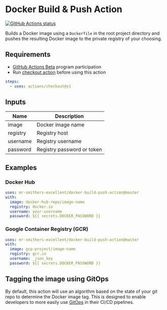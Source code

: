 # Docker Build & Push Action
<p><a href="https://github.com/mr-smithers-excellent/docker-build-push"><img alt="GitHub Actions status" src="https://github.com/mr-smithers-excellent/docker-build-push/workflows/Tests/badge.svg"></a></p>

Builds a Docker image using a `Dockerfile` in the root project directory and pushes the resulting Docker image to the private registry of your choosing.

## Requirements

* [GitHub Actions Beta](https://github.com/features/actions) program participation
* Run [checkout action](https://github.com/actions/checkout) before using this action
```yaml
steps:
  - uses: actions/checkout@v1
```

## Inputs

| Name     | Description                |
|----------|----------------------------|
| image    | Docker image name          |
| registry | Registry host              |
| username | Registry username          |
| password | Registry password or token |

## Examples

### Docker Hub

```yaml
uses: mr-smithers-excellent/docker-build-push-action@master
with:
  image: docker-hub-repo/image-name
  registry: docker.io
  username: your-username
  password: ${{ secrets.DOCKER_PASSWORD }}
```

### Google Container Registry (GCR)

```yaml
uses: mr-smithers-excellent/docker-build-push-action@master
with:
  image: gcp-project/image-name
  registry: gcr.io
  username: _json_key
  password: ${{ secrets.DOCKER_PASSWORD }}
```

## Tagging the image using GitOps

By default, this action will use an algorithm based on the state of your git repo to determine the Docker image tag. This is designed to enable developers to more easily use [GitOps](https://dzone.com/articles/what-is-gitops-really) in their CI/CD pipelines.
